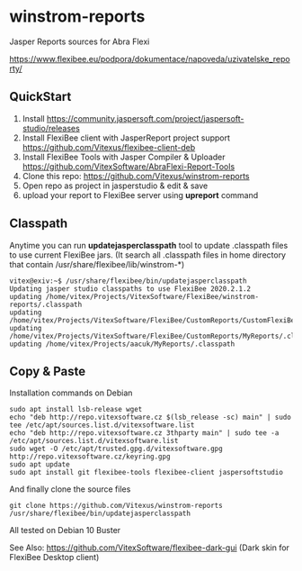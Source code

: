 # winstrom-reports

Jasper Reports sources for Abra Flexi 

https://www.flexibee.eu/podpora/dokumentace/napoveda/uzivatelske_reporty/

QuickStart
----------

1. Install https://community.jaspersoft.com/project/jaspersoft-studio/releases
1. Install FlexiBee client with JasperReport project support https://github.com/Vitexus/flexibee-client-deb
1. Install FlexiBee Tools with Jasper Compiler & Uploader https://github.com/VitexSoftware/AbraFlexi-Report-Tools
1. Clone this repo: https://github.com/Vitexus/winstrom-reports
1. Open repo as project in jasperstudio & edit & save
1. upload your report to FlexiBee server using  **upreport** command


Classpath
---------

Anytime you can run **updatejasperclasspath** tool to update .classpath files to use current FlexiBee jars.
(It search all .classpath files in home directory that contain /usr/share/flexibee/lib/winstrom-*)

```terminal
vitex@exiv:~$ /usr/share/flexibee/bin/updatejasperclasspath
Updating jasper studio classpaths to use FlexiBee 2020.2.1.2
updating /home/vitex/Projects/VitexSoftware/FlexiBee/winstrom-reports/.classpath
updating /home/vitex/Projects/VitexSoftware/FlexiBee/CustomReports/CustomFlexiBeeReports/.classpath
updating /home/vitex/Projects/VitexSoftware/FlexiBee/CustomReports/MyReports/.classpath
updating /home/vitex/Projects/aacuk/MyReports/.classpath
```


Copy & Paste
------------

Installation commands on Debian

```shell
sudo apt install lsb-release wget
echo "deb http://repo.vitexsoftware.cz $(lsb_release -sc) main" | sudo tee /etc/apt/sources.list.d/vitexsoftware.list
echo "deb http://repo.vitexsoftware.cz 3thparty main" | sudo tee -a /etc/apt/sources.list.d/vitexsoftware.list
sudo wget -O /etc/apt/trusted.gpg.d/vitexsoftware.gpg http://repo.vitexsoftware.cz/keyring.gpg
sudo apt update
sudo apt install git flexibee-tools flexibee-client jaspersoftstudio
```
And finally clone the source files
```
git clone https://github.com/Vitexus/winstrom-reports
/usr/share/flexibee/bin/updatejasperclasspath
```

All tested on Debian 10 Buster

See Also: https://github.com/VitexSoftware/flexibee-dark-gui (Dark skin for FlexiBee Desktop client)
